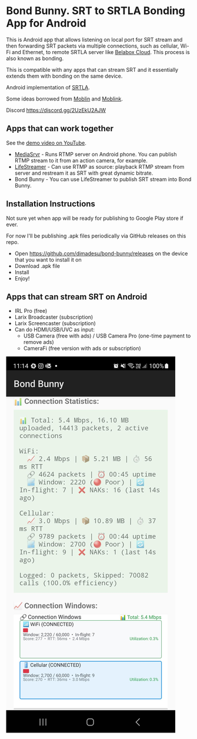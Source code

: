 # Bond Bunny. SRT to SRTLA Bonding App for Android

This is Android app that allows listening on local port for SRT stream and then forwarding SRT packets via multiple connections, such as cellular, Wi-Fi and Ethernet, to remote SRTLA server like [Belabox Cloud](https://belabox.net/). This process is also known as bonding.

This is compatible with any apps that can stream SRT and it essentially extends them with bonding on the same device.

Android implementation of [SRTLA](https://github.com/BELABOX/srtla).

Some ideas borrowed from [Moblin](https://github.com/eerimoq/moblin) and [Moblink](https://github.com/eerimoq/moblink).

Discord https://discord.gg/2UzEkU2AJW

## Apps that can work together

See the [demo video on YouTube](https://www.youtube.com/watch?v=_zlWsQYxrE4).

- [MediaSrvr](https://github.com/dimadesu/MediaSrvr) - Runs RTMP server on Android phone. You can publish RTMP stream to it from an action camera, for example.
- [LifeStreamer](https://github.com/dimadesu/LifeStreamer) - Can use RTMP as source: playback RTMP stream from server and restream it as SRT with great dynamic bitrate.
- Bond Bunny - You can use LifeStreamer to publish SRT stream into Bond Bunny.

## Installation Instructions

Not sure yet when app will be ready for publishing to Google Play store if ever.

For now I'll be publishing .apk files periodically via GitHub releases on this repo.

- Open https://github.com/dimadesu/bond-bunny/releases on the device that you want to install it on
- Download .apk file
- Install
- Enjoy!

## Apps that can stream SRT on Android
- IRL Pro (free)
- Larix Broadcaster (subscription)
- Larix Screencaster (subscription)
- Can do HDMI/USB/UVC as input:
  - USB Camera (free with ads) / USB Camera Pro (one-time payment to remove ads)
  - CameraFi (free version with ads or subscription)

![Screenshort Bond Bunny](./docs/Screenshot-Bond-Bunny.jpg)
